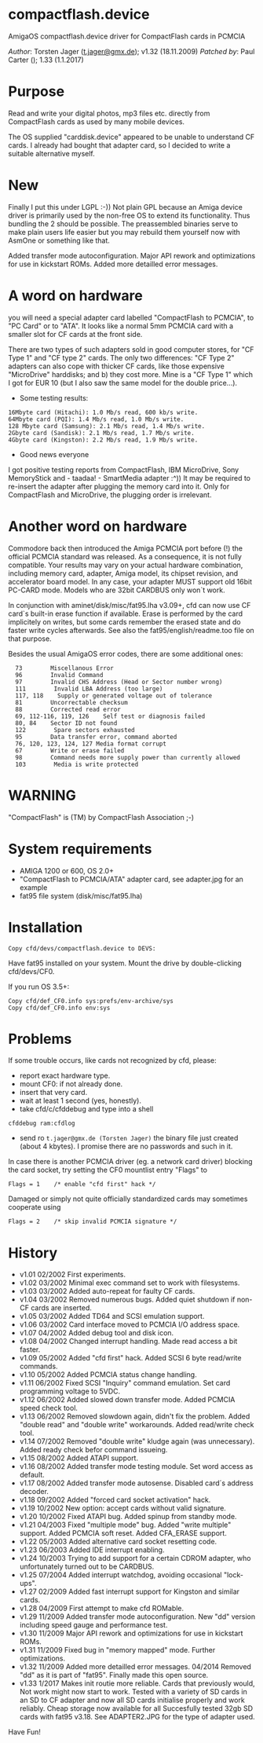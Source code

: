 # compactflash.device
AmigaOS compactflash.device driver for CompactFlash cards in PCMCIA 

*Author*: Torsten Jager (t.jager@gmx.de); v1.32 (18.11.2009)
*Patched by*:  Paul Carter (); 1.33 (1.1.2017)

# Purpose

Read and write your digital photos, mp3 files etc. directly from CompactFlash cards as used by many mobile devices.

The OS supplied "carddisk.device" appeared to be unable to understand CF cards. I already had bought that adapter card, so I decided to write a suitable alternative myself.

# New

Finally I put this under LGPL :-)) Not plain GPL because an Amiga device driver is primarily used by the non-free OS to extend its functionality. Thus bundling the 2
should be possible. The preassembled binaries serve to make plain users life easier but you may rebuild them yourself now with AsmOne or something like that.

Added transfer mode autoconfiguration. Major API rework and optimizations for use in kickstart ROMs. Added more detailled error messages.

# A word on hardware

you will need a special adapter card labelled "CompactFlash to PCMCIA", to "PC Card" or to "ATA". It looks like a normal 5mm PCMCIA card with a smaller slot for CF cards at the front side.

There are two types of such adapters sold in good computer stores, for "CF Type 1" and "CF type 2" cards. The only two differences: "CF Type 2" adapters can also cope with thicker CF cards, like those expensive "MicroDrive"
harddisks; and b) they cost more. Mine is a "CF Type 1" which I got for EUR 10 (but I also saw the same model for the double price...).

* Some testing results:
```
16Mbyte card (Hitachi): 1.0 Mb/s read, 600 kb/s write.
64Mbyte card (PQI): 1.4 Mb/s read, 1.0 Mb/s write.
128 Mbyte card (Samsung): 2.1 Mb/s read, 1.4 Mb/s write.
2Gbyte card (Sandisk): 2.1 Mb/s read, 1.7 Mb/s write.
4Gbyte card (Kingston): 2.2 Mb/s read, 1.9 Mb/s write.
```

* Good news everyone

I got positive testing reports from CompactFlash, IBM MicroDrive, Sony MemoryStick and - taadaa! - SmartMedia adapter :^)) It may be required to re-insert the adapter after plugging the
memory card into it. Only for CompactFlash and MicroDrive, the plugging order is irrelevant.


# Another word on hardware

Commodore back then introduced the Amiga PCMCIA port before (!) the official PCMCIA standard was released. As a consequence, it is not fully compatible. Your results may vary on your actual hardware combination, including memory card, adapter, Amiga model, its chipset revision, and accelerator board model. In any case, your adapter MUST support old 16bit PC-CARD mode. Models who are 32bit CARDBUS only won`t work.

In conjunction with aminet/disk/misc/fat95.lha v3.09+, cfd can now use CF card`s built-in erase function if available. Erase is performed by the card implicitely on writes, but some cards remember the erased state and do faster write cycles afterwards. See also the fat95/english/readme.too file on that purpose.

Besides the usual AmigaOS error codes, there are some additional ones:
```
  73        Miscellanous Error
  96        Invalid Command
  97        Invalid CHS Address (Head or Sector number wrong)
  111        Invalid LBA Address (too large)
  117, 118    Supply or generated voltage out of tolerance
  81        Uncorrectable checksum
  88        Corrected read error
  69, 112-116, 119, 126    Self test or diagnosis failed
  80, 84    Sector ID not found
  122        Spare sectors exhausted
  95        Data transfer error, command aborted
  76, 120, 123, 124, 127 Media format corrupt
  67        Write or erase failed
  98        Command needs more supply power than currently allowed
  103        Media is write protected
```

# WARNING

"CompactFlash" is (TM) by CompactFlash Association ;-)


# System requirements

* AMIGA 1200 or 600, OS 2.0+
* "CompactFlash to PCMCIA/ATA" adapter card, see adapter.jpg for an example
* fat95 file system (disk/misc/fat95.lha)

# Installation
```
Copy cfd/devs/compactflash.device to DEVS:
```
Have fat95 installed on your system. Mount the drive by double-clicking cfd/devs/CF0.

If you run OS 3.5+: 
```
Copy cfd/def_CF0.info sys:prefs/env-archive/sys
Copy cfd/def_CF0.info env:sys
```

# Problems

If some trouble occurs, like cards not recognized by cfd, please:
* report exact hardware type.
* mount CF0: if not already done.
* insert that very card.
* wait at least 1 second (yes, honestly).
* take cfd/c/cfddebug and type into a shell
```
cfddebug ram:cfdlog
```
* send ro `t.jager@gmx.de (Torsten Jager)` the binary file just created (about 4 kbytes). I promise there are no passwords and such in it.

In case there is another PCMCIA driver (eg. a network card driver) blocking the card socket, try setting the CF0 mountlist entry "Flags" to
```
Flags = 1    /* enable "cfd first" hack */
```
Damaged or simply not quite officially standardized cards may sometimes cooperate using
```
Flags = 2    /* skip invalid PCMCIA signature */
```

# History
* v1.01    02/2002    First experiments.
* v1.02    03/2002    Minimal exec command set to work with filesystems.
* v1.03    03/2002    Added auto-repeat for faulty CF cards. 
* v1.04    03/2002    Removed numerous bugs. Added quiet shutdown if non-CF cards are inserted.
* v1.05    03/2002    Added TD64 and SCSI emulation support.
* v1.06    03/2002    Card interface moved to PCMCIA I/O address space.
* v1.07    04/2002    Added debug tool and disk icon.
* v1.08    04/2002    Changed interrupt handling. Made read access a bit faster.
* v1.09    05/2002    Added "cfd first" hack. Added SCSI 6 byte read/write commands.
* v1.10    05/2002    Added PCMCIA status change handling.
* v1.11    06/2002    Fixed SCSI "Inquiry" command emulation. Set card programming voltage to 5VDC.
* v1.12    06/2002    Added slowed down transfer mode. Added PCMCIA speed check tool.
* v1.13    06/2002    Removed slowdown again, didn't fix the problem. Added "double read" and "double write" workarounds. Added read/write check tool.
* v1.14    07/2002    Removed "double write" kludge again (was unnecessary). Added ready check befor command issueing.
* v1.15    08/2002    Added ATAPI support.
* v1.16    08/2002    Added transfer mode testing module. Set word access as default.
* v1.17    08/2002    Added transfer mode autosense. Disabled card´s address decoder.
* v1.18    09/2002    Added "forced card socket activation" hack.
* v1.19    10/2002    New option: accept cards without valid signature.
* v1.20    10/2002    Fixed ATAPI bug. Added spinup from standby mode.
* v1.21    04/2003    Fixed "multiple mode" bug. Added "write multiple" support. Added PCMCIA soft reset. Added CFA_ERASE support.
* v1.22    05/2003    Added alternative card socket resetting code.
* v1.23    06/2003    Added IDE interrupt enabling.
* v1.24    10/2003    Trying to add support for a certain CDROM adapter, who unfortunately turned out to be CARDBUS.
* v1.25    07/2004    Added interrupt watchdog, avoiding occasional "lock-ups".
* v1.27    02/2009    Added fast interrupt support for Kingston and similar cards.
* v1.28    04/2009    First attempt to make cfd ROMable.
* v1.29    11/2009    Added transfer mode autoconfiguration. New "dd" version including speed gauge and performance test.
* v1.30    11/2009    Major API rework and optimizations for use in kickstart ROMs.
* v1.31    11/2009    Fixed bug in "memory mapped" mode. Further optimizations.
* v1.32    11/2009    Added more detailled error messages. 04/2014    Removed "dd" as it is part of "fat95". Finally made this open source.
* v1.33    1/2017     Makes init routie more reliable.  Cards that previously would, Not work might now start to work.  Tested with a variety of SD cards in an SD to CF adapter and now all SD cards initialise properly and work reliably.  Cheap storage now available for all Succesfully tested 32gb SD cards with fat95 v3.18. See ADAPTER2.JPG for the type of adapter used.

Have Fun!
